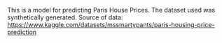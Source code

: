This is a model for predicting Paris House Prices. The dataset used was synthetically generated.
Source of data: https://www.kaggle.com/datasets/mssmartypants/paris-housing-price-prediction
